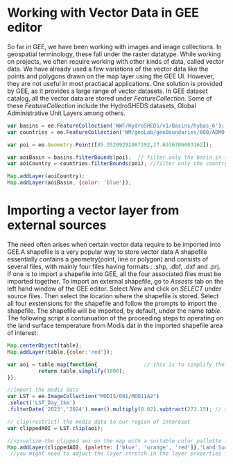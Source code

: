 # Working with Vector Data in GEE editor
So far in GEE, we have been working with images and image collections. In geospatial terminology, these fall under the raster datatype. While working on projects, we often require working with other kinds of data, called vector data. We have already used a few variations of the vector data like the points and polygons drawn on the map layer using the GEE UI. However, they are not useful in most practiacal applications. One solution is provided by GEE, as it provides a large range of vector datasets. In GEE dataset catalog, all the vector data are stored under *FeatureCollection*. Some of these *FeatureCollection* include the HydroSHEDS datasets, Global Administrative Unit Layers among others. 
```Javascript
var basins = ee.FeatureCollection('WWF/HydroSHEDS/v1/Basins/hybas_6');  
var countries = ee.FeatureCollection('WM/geoLab/geoBoundaries/600/ADM0'); 

var poi = ee.Geometry.Point([85.35209292087292,27.6936706603162]);

var aoiBasin = basins.filterBounds(poi);  // filter only the basin in the selected point of interest
var aoiCountry = countries.filterBounds(poi); //filter only the country in the selected point of interest

Map.addLayer(aoiCountry);
Map.addLayer(aoiBasin, {color: 'blue'});
```

# Importing a vector layer from external sources
The need often arises when certain vector data require to be imported into GEE.A shapefile is a very popular way to store vector data  A shapefile essentially contains a geometry(point, line or polygon) and consists of several files, with mainly four files having formats : .shp, .dbf, .dxf and .prj. If one is to import a shapefile into GEE, all the four associated files must be imported together. 
To import an external shapefile, go to *Assests* tab on the left hand window of the GEE editor. Select *New* and click on *SELECT* under source files. Then select the location where the shapefile is stored. Select all four exstensions for the shapefile and follow the prompts to import the shapefile. The shapefile will be imported, by default, under the name *table*. The following script a contunuation of the proceeding steps to operating on the land surface temperature from Modis dat in the imported shapefile area of interest:
```Javascript
Map.centerObject(table);
Map.addLayer(table,{color:'red'});

var aoi = table.map(function{               // this is to simplify the geometry so that the imported shapefile has lesser numner of vertices for more effecient processing
          return table.simplify(1000);
});

//import the modis data
var LST = ee.ImageCollection("MODIS/061/MOD11A2")
.select('LST_Day_1km')
.filterDate('2023','2024').mean().multiply(0.02).subtract(273.15); // x0.02 is scale factor and -273.15 is to convert temperature to degree Celsius from degree Kelvin

// clip(restrict) the modis data to our region of intereset
var clippedAOI = LST.clip(aoi);

//visualize the clipped aoi on the map with a suitable color pallette for low, medium and high values of temperatures respectively 
Map.addLayer(clippedAOI, {palette: ['blue', 'orange', 'red']},'Land Surface Temperature',false);
 //you might need to adjust the layer stretch in the layer properties for better visualization
```
